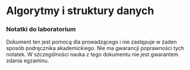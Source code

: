 # Algorytmy i struktury danych
### Notatki do laboratorium

Dokument ten jest pomocą dla prowadzącego i nie zastępuje w żaden sposób podręcznika akademickiego. 
Nie ma gwarancji poprawności tych notatek.
W szczególności nauka z tego dokumentu nie jest gwarantem zdania egzaminu.
